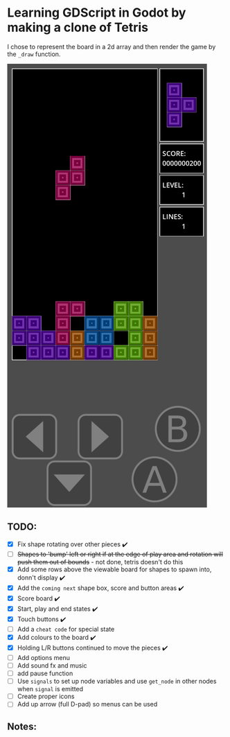 # Learning GDScript in Godot by making a clone of Tetris

I chose to represent the board in a 2d array and then render the game by the `_draw` function.

![screenshot](./screenshot.png)

## TODO:
- [x] Fix shape rotating over other pieces :heavy_check_mark:
- [ ] ~~Shapes to 'bump' left or right if at the edge of play area and rotation will push them out of bounds~~ - not done, tetris doesn't do this
- [x] Add some rows above the viewable board for  shapes to spawn into, donn't display :heavy_check_mark:
- [x] Add the `coming next` shape box, score and button areas :heavy_check_mark:
- [x] Score board :heavy_check_mark:
- [x] Start, play and end states :heavy_check_mark:
- [x] Touch buttons :heavy_check_mark:
- [ ] Add a `cheat code` for special state
- [x] Add colours to the board :heavy_check_mark:
- [x] Holding L/R buttons continued to move the pieces :heavy_check_mark:
- [ ] Add options menu
- [ ] Add sound fx and music
- [ ] add pause function
- [ ] Use `signals` to set up node variables and use `get_node` in other nodes when `signal` is emitted
- [ ] Create proper icons
- [ ] Add up arrow (full D-pad) so menus can be used

## Notes:
